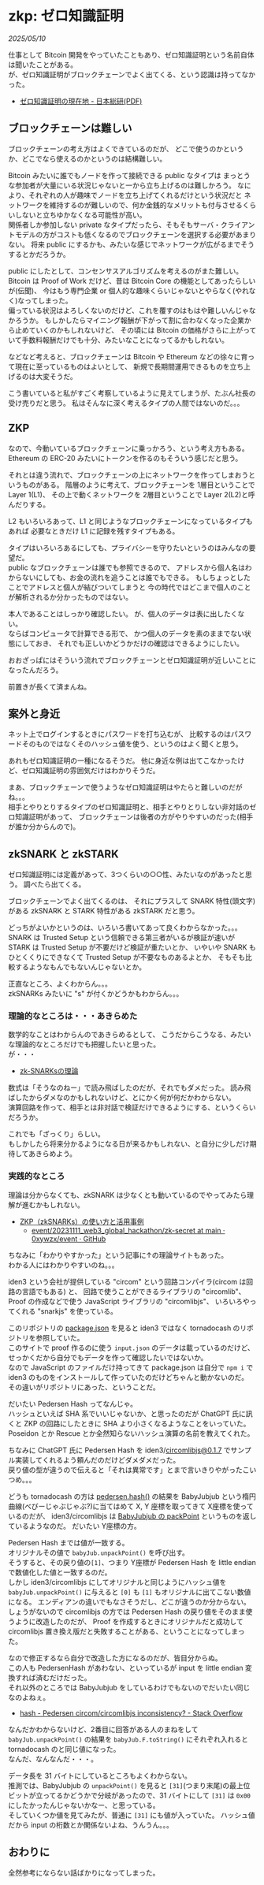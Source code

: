 # zkp: ゼロ知識証明

_2025/05/10_

仕事として Bitcoin 開発をやっていたこともあり、ゼロ知識証明という名前自体は聞いたことがある。  
が、ゼロ知識証明がブロックチェーンでよく出てくる、という認識は持ってなかった。

* [ゼロ知識証明の現在地 - 日本総研(PDF)](https://www.jri.co.jp/MediaLibrary/file/advanced/advanced-technology/pdf/15179.pdf)

## ブロックチェーンは難しい

ブロックチェーンの考え方はよくできているのだが、
どこで使うのかというか、どこでなら使えるのかというのは結構難しい。

Bitcoin みたいに誰でもノードを作って接続できる public なタイプは
まっとうな参加者が大量にいる状況じゃないと一から立ち上げるのは難しかろう。
なにより、それぞれの人が趣味でノードを立ち上げてくれるだけという状況だと
ネットワークを維持するのが難しいので、何か金銭的なメリットも付与させるくらいしないと立ちゆかなくなる可能性が高い。  
関係者しか参加しない private なタイプだったら、そもそもサーバ・クライアントモデルの方がコストも低くなるのでブロックチェーンを選択する必要があまりない。
将来 public にするかも、みたいな感じでネットワークが広がるまでそうするとかだろうか。

public にしたとして、コンセンサスアルゴリズムを考えるのがまた難しい。  
Bitcoin は Proof of Work だけど、昔は Bitcoin Core の機能としてあったらしいが(伝聞)、
今はもう専門企業 or 個人的な趣味くらいじゃないとやらなく(やれなく)なってしまった。  
偏っている状況はよろしくないのだけど、これを覆すのはもはや難しいんじゃなかろうか。
もしかしたらマイニング報酬が下がって割に合わなくなった企業から止めていくのかもしれないけど、
その頃には Bitcoin の価格がさらに上がっていて手数料報酬だけでも十分、みたいなことになってるかもしれない。  

などなど考えると、ブロックチェーンは Bitcoin や Ethereum などの徐々に育って現在に至っているものはよいとして、
新規で長期間運用できるものを立ち上げるのは大変そうだ。

こう書いていると私がすごく考察しているように見えてしまうが、たぶん社長の受け売りだと思う。
私はそんなに深く考えるタイプの人間ではないのだ。。。

## ZKP

なので、今動いているブロックチェーンに乗っかろう、という考え方もある。  
Ethereum の ERC-20 みたいにトークンを作るのもそういう感じだと思う。

それとは違う流れで、ブロックチェーンの上にネットワークを作ってしまおうというものがある。
階層のように考えて、ブロックチェーンを 1層目ということで Layer 1(L1)、
その上で動くネットワークを 2層目ということで Layer 2(L2)と呼んだりする。

L2 もいろいろあって、L1 と同じようなブロックチェーンになっているタイプもあれば
必要なときだけ L1 に記録を残すタイプもある。

タイプはいろいろあるにしても、プライバシーを守りたいというのはみんなの要望だ。  
public なブロックチェーンは誰でも参照できるので、
アドレスから個人名はわからないにしても、お金の流れを追うことは誰でもできる。
もしちょっとしたことでアドレスと個人が結びついてしまうと
今の時代ではどこまで個人のことが解析されるか分かったものではない。

本人であることはしっかり確認したい。
が、個人のデータは表に出したくない。  
ならばコンピュータで計算できる形で、
かつ個人のデータを素のままでない状態にしておき、
それでも正しいかどうかだけの確認はできるようにしたい。

おおざっぱにはそういう流れでブロックチェーンとゼロ知識証明が近しいことになったんだろう。

前置きが長くて済まんね。

## 案外と身近

ネット上でログインするときにパスワードを打ち込むが、
比較するのはパスワードそのものではなくそのハッシュ値を使う、というのはよく聞くと思う。

あれもゼロ知識証明の一種になるそうだ。
他に身近な例は出てこなかったけど、ゼロ知識証明の雰囲気だけはわかりそうだ。

まあ、ブロックチェーンで使うようなゼロ知識証明はやたらと難しいのだがね。。。  
相手とやりとりするタイプのゼロ知識証明と、相手とやりとりしない非対話のゼロ知識証明があって、
ブロックチェーンは後者の方がやりやすいのだった(相手が誰か分からんので)。

## zkSNARK と zkSTARK

ゼロ知識証明には定義があって、3つくらいの○○性、みたいなのがあったと思う。
調べたら出てくる。

ブロックチェーンでよく出てくるのは、
それにプラスして SNARK 特性(頭文字)がある zkSNARK と STARK 特性がある zkSTARK だと思う。

どっちがよいかというのは、いろいろ書いてあって良くわからなかった。。。  
SNARK は Trusted Setup という信頼できる第三者がいるが検証が速いが STARK は Trusted Setup が不要だけど検証が重たいとか、
いやいや SNARK もひとくくりにできなくて Trusted Setup が不要なものあるよとか、
そもそも比較するようなもんでもないんじゃないとか。

正直なところ、よくわからん。。。  
zkSNARKs みたいに "s" が付くかどうかもわからん。。。

### 理論的なところは・・・あきらめた

数学的なことはわからんのであきらめるとして、
こうだからこうなる、みたいな理論的なところだけでも把握したいと思った。  
が・・・

* [zk-SNARKsの理論](https://zenn.dev/kyosuke/articles/a1854b9be26c01df13eb)

数式は「そうなのねー」で読み飛ばしたのだが、それでもダメだった。
読み飛ばしたからダメなのかもしれないけど、とにかく何が何だかわからない。  
演算回路を作って、相手とは非対話で検証だけできるようにする、というくらいだろうか。

これでも「ざっくり」らしい。  
もしかしたら将来分かるようになる日が来るかもしれない、と自分に少しだけ期待してあきらめよう。

### 実践的なところ

理論は分からなくても、zkSNARK は少なくとも動いているのでやってみたら理解が進むかもしれない。

* [ZKP（zkSNARKs）の使い方と活用事例](https://zenn.dev/0xywzx/articles/bdb6c991f3fc8b)
  * [event/20231111_web3_global_hackathon/zk-secret at main · 0xywzx/event · GitHub](https://github.com/0xywzx/event/tree/664ee271dc39946383e5014cff814ae6d340758d/20231111_web3_global_hackathon/zk-secret)

ちなみに「わかりやすかった」という記事に↑の理論サイトもあった。  
わかる人にはわかりやすいのね。。。

iden3 という会社が提供している "circom" という回路コンパイラ(circom は回路の言語でもある) と、
回路で使うことができるライブラリの "circomlib"、
Proof の作成などで使う JavaScript ライブラリの "circomlibjs"、
いろいろやってくれる "snarkjs" を使っている。

このリポジトリの [package.json](https://github.com/0xywzx/event/blob/main/20231111_web3_global_hackathon/zk-secret/script/package.json) を見ると iden3 ではなく tornadocash のリポジトリを参照していた。  
このサイトで proof 作るのに使う `input.json` のデータは載っているのだけど、
せっかくだから自分でもデータを作って確認したいではないか。  
なので JavaScript のファイルだけ持ってきて package.json は自分で `npm i` で iden3 のものをインストールして作っていたのだけどちゃんと動かないのだ。  
その違いがリポジトリにあった、ということだ。

だいたい Pedersen Hash ってなんじゃ。  
ハッシュといえば SHA 系でいいじゃないか、と思ったのだが ChatGPT 氏に訊くと ZKP の回路にしたときに SHA より小さくなるようなことをいっていた。  
Poseidon とか Rescue とか全然知らないハッシュ演算の名前を教えてくれた。

ちなみに ChatGPT 氏に Pedersen Hash を iden3/circomlibjs@0.1.7 でサンプル実装してくれるよう頼んだのだけどダメダメだった。  
戻り値の型が違うので伝えると「それは異常です」とまで言いきりやがったこいつめ。。。

どうも tornadocash の方は [pedersen.hash()](https://github.com/0xywzx/event/blob/664ee271dc39946383e5014cff814ae6d340758d/20231111_web3_global_hackathon/zk-secret/script/pedersen.js#L9) の結果を BabyJubjub という楕円曲線(べびーじゃぶじゃぶ?)に当てはめて X, Y 座標を取ってきて X座標を使っているのだが、
iden3/circomlibjs は [BabyJubjub の packPoint](https://github.com/iden3/circomlibjs/blob/v0.1.7/src/pedersen_hash.js#L76) というものを返しているようなのだ。
だいたい Y座標の方。

Pedersen Hash までは値が一致する。  
オリジナルその値で `babyJub.unpackPoint()` を呼び出す。  
そうすると、その戻り値の`[1]`、つまり Y座標が Pedersen Hash を little endian で数値化した値と一致するのだ。  
しかし iden3/circomlibjs にしてオリジナルと同じようにハッシュ値を `babyJub.unpackPoint()` に与えると `[0]` も `[1]` もオリジナルに出てこない数値になる。
エンディアンの違いでもなさそうだし、どこが違うのか分からない。  
しょうがないので circomlibjs の方では Pedersen Hash の戻り値をそのまま使うように改造したのだが、
Proof を作成するときにオリジナルだと成功して circomlibjs 置き換え版だと失敗することがある、ということになってしまった。

なので修正するなら自分で改造した方になるのだが、皆目分からぬ。  
この人も PedersenHash があわない、といっているが input を little endian 変換すれば済むだけだった。  
それ以外のところでは BabyJubjub をしているわけでもないのでだいたい同じなのよねぇ。

* [hash - Pedersen circom/circomlibjs inconsistency? - Stack Overflow](https://stackoverflow.com/questions/73661360/pedersen-circom-circomlibjs-inconsistency)

なんだかわからないけど、2番目に回答がある人のまねをして `babyJub.unpackPoint()` の結果を `babyJub.F.toString()` にそれぞれ入れると tornadocash のと同じ値になった。  
なんだ、なんなんだ・・・。

データ長を 31 バイトにしているところもよくわからない。  
推測では、BabyJubjub の `unpackPoint()` を見ると `[31]`(つまり末尾)の最上位ビットが立ってるかどうかで分岐があったので、31 バイトにして `[31]` は `0x00` にしたかったんじゃないかなー、と思っている。  
そしていくつか値を見てみたが、普通に `[31]` にも値が入っていた。
ハッシュ値だから input の桁数とか関係ないよね、うんうん。。。

## おわりに

全然参考にならない話ばかりになってしまった。
